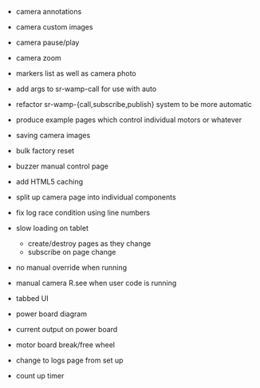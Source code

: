 - camera annotations
- camera custom images
- camera pause/play
- camera zoom

- markers list as well as camera photo

- add args to sr-wamp-call for use with auto
- refactor sr-wamp-{call,subscribe,publish} system to be more automatic

- produce example pages which control individual motors or whatever

- saving camera images
- bulk factory reset
- buzzer manual control page
- add HTML5 caching
- split up camera page into individual components

- fix log race condition using line numbers
- slow loading on tablet
  - create/destroy pages as they change
  - subscribe on page change

- no manual override when running
- manual camera R.see when user code is running
- tabbed UI
- power board diagram
- current output on power board
- motor board break/free wheel
- change to logs page from set up
- count up timer
